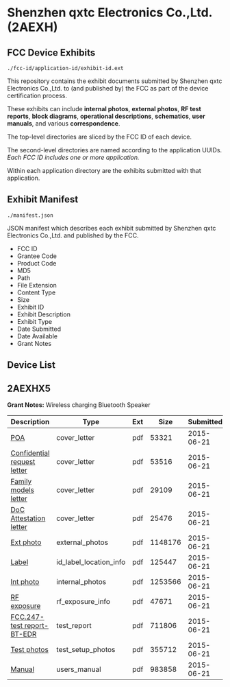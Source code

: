 # Shenzhen qxtc Electronics Co.,Ltd. (2AEXH)
## FCC Device Exhibits

```
./fcc-id/application-id/exhibit-id.ext
```

This repository contains the exhibit documents submitted by Shenzhen qxtc Electronics Co.,Ltd. to (and published by) the FCC as part of the device certification process.

These exhibits can include **internal photos**, **external photos**, **RF test reports**, **block diagrams**, **operational descriptions**, **schematics**, **user manuals**, and various **correspondence**.

The top-level directories are sliced by the FCC ID of each device.

The second-level directories are named according to the application UUIDs. *Each FCC ID includes one or more application.*

Within each application directory are the exhibits submitted with that application. 

## Exhibit Manifest

```
./manifest.json
```

JSON manifest which describes each exhibit submitted by Shenzhen qxtc Electronics Co.,Ltd. and published by the FCC.

- FCC ID
- Grantee Code
- Product Code
- MD5
- Path
- File Extension
- Content Type
- Size
- Exhibit ID
- Exhibit Description
- Exhibit Type
- Date Submitted
- Date Available
- Grant Notes

## Device List
## 2AEXHX5
**Grant Notes:** Wireless charging Bluetooth Speaker

| Description | Type | Ext | Size | Submitted | Available |
| ----------- | ---- | --- | ---- | --------- | --------- |
| [POA](2AEXHX5/7575b62ba210e859830a77902514db6e/2654241.pdf) | cover_letter | pdf | 53321 | 2015-06-21 | 2015-06-22 |
| [Confidential request letter](2AEXHX5/7575b62ba210e859830a77902514db6e/2654242.pdf) | cover_letter | pdf | 53516 | 2015-06-21 | 2015-06-22 |
| [Family models letter](2AEXHX5/7575b62ba210e859830a77902514db6e/2654243.pdf) | cover_letter | pdf | 29109 | 2015-06-21 | 2015-06-22 |
| [DoC Attestation letter](2AEXHX5/7575b62ba210e859830a77902514db6e/2654244.pdf) | cover_letter | pdf | 25476 | 2015-06-21 | 2015-06-22 |
| [Ext photo](2AEXHX5/7575b62ba210e859830a77902514db6e/2654248.pdf) | external_photos | pdf | 1148176 | 2015-06-21 | 2015-06-22 |
| [Label](2AEXHX5/7575b62ba210e859830a77902514db6e/2654250.pdf) | id_label_location_info | pdf | 125447 | 2015-06-21 | 2015-06-22 |
| [Int photo](2AEXHX5/7575b62ba210e859830a77902514db6e/2654249.pdf) | internal_photos | pdf | 1253566 | 2015-06-21 | 2015-06-22 |
| [RF exposure](2AEXHX5/7575b62ba210e859830a77902514db6e/2654245.pdf) | rf_exposure_info | pdf | 47671 | 2015-06-21 | 2015-06-22 |
| [FCC.247-test report-BT-EDR](2AEXHX5/7575b62ba210e859830a77902514db6e/2654246.pdf) | test_report | pdf | 711806 | 2015-06-21 | 2015-06-22 |
| [Test photos](2AEXHX5/7575b62ba210e859830a77902514db6e/2654247.pdf) | test_setup_photos | pdf | 355712 | 2015-06-21 | 2015-06-22 |
| [Manual](2AEXHX5/7575b62ba210e859830a77902514db6e/2654251.pdf) | users_manual | pdf | 983858 | 2015-06-21 | 2015-06-22 |
